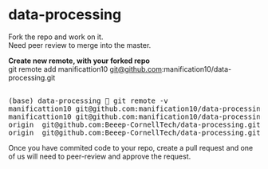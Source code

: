# data-processing
Fork the repo and work on it. <br />
Need peer review to merge into the master. <br />

<b>Create new remote, with your forked repo</b> <br />
git remote add manificattion10 git@github.com:manification10/data-processing.git <br/>
<pre> 
(base) data-processing 🦄 git remote -v 
manificattion10	git@github.com:manification10/data-processing.git (fetch) 
manificattion10	git@github.com:manification10/data-processing.git (push)
origin	git@github.com:Beeep-CornellTech/data-processing.git (fetch)
origin	git@github.com:Beeep-CornellTech/data-processing.git (push)
</pre>

Once you have commited code to your repo, create a pull request and one of us will need to peer-review and approve the request.
